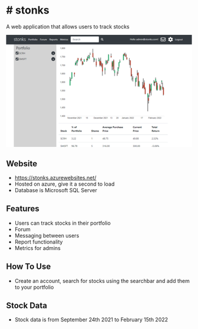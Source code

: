 # # stonks
A web application that allows users to track stocks

![Screenshot of a website with a graph tracking multiple stocks in a users portfolio](docs/websiteimage.PNG)

## Website
- https://stonks.azurewebsites.net/
- Hosted on azure, give it a second to load
- Database is Microsoft SQL Server

## Features
- Users can track stocks in their portfolio
- Forum
- Messaging between users
- Report functionality
- Metrics for admins

## How To Use
- Create an account, search for stocks using the searchbar and add them to your portfolio

## Stock Data
- Stock data is from September 24th 2021 to February 15th 2022
